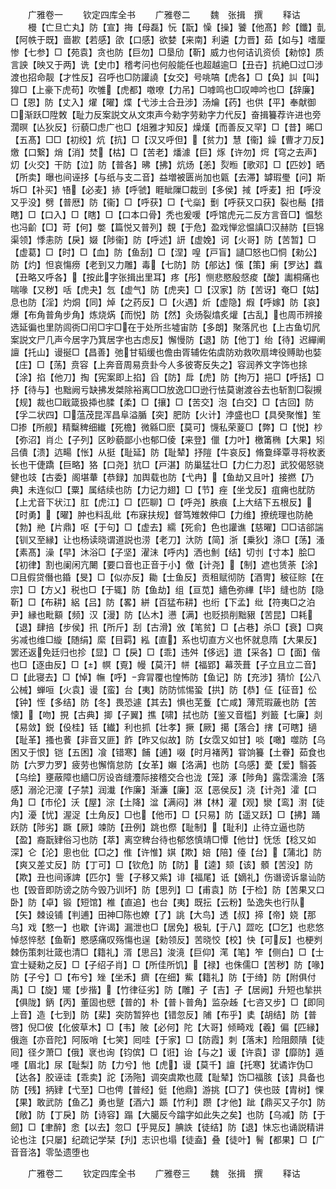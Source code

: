 <!-- { "loadSidebar": true } -->

　　广雅卷一
　　钦定四库全书
　　广雅卷二
　　魏　张揖　撰
　　释诂
　　槾【亡旦亡丸】防【宣】挴【母磊】忨【翫】懆【操】饕【他髙】飻【鑯】亄【阿帙于既】啬歁【若感】欿【口感】欲婪【来南】利遴【力晋】茹【如与】嗜厘惨【七参】□【苑袁】贪也防【巨勿】□垦劤【靳】威力也何诘讥资侦【勑惊】质言詇【映又于两】诜【史巾】稽考问也何般能任也超越逾□【丑卋】抗絶□过□涉渡也招命靓【才性反】召呼也□防讙譊【女交】号咷嗃【虎各】□【奂】訆【叫】獋□【上豪下虎苟】吹雊【虎都】噭嘹【力吊】□嘑鸣也□叹呻吟也□【辞廉】□【恩】防【丈入】燿【曜】煠【弋涉土合丑涉】汤爚【药】也供【平】奉献御□渐跃□陞敇【耻力反案説文从文朿声今勑字劳勑字力代反】奋揖籑荐许进也旁濶暝【亾狄反】衍藐□虑广也□【俎雅才知反】燥熯【而善反又罕】□【昔】晞□【五髙】□□【初绞】炕【抗】□【汉又呼但】【贫力】慧【衞】鐰【曹才刀反】燩【口繋】焇【消】焚【枯】□【苦老】燔澽【巨】烼【许勿】焪【穹之去声】灱【火交】干防【泣】防【普各】昲【拂】炕炀【恙】烮暅【歌邓】□【匹妙】晒【所卖】曝也间诬拸【与纸与支二音】益増被匮尚加也甈【去滞】罅瑕璺【问】斯坼□【补买】啎【必麦】捇【呼虢】睚眦隟□裁剅【多侯】掝【呼麦】抇【呼没又乎没】劈【普厯】防【衞】□【呼获】□【弋橤】劐【呼获又口获】裂也鬝【措瞎】□【口入】□【瞎】□【口本口骨】秃也爰喛【呼馆虎元二反方言音□】愠愁也冯齘【□】苛【何】嫳【篇悦又普列】覣【于危】盈戏惮忿愠謓□汉赫防【巨锦渠领】悸恚防【戾】娺【陟衞】防【呼述】訮【虚娩】诃【火哥】防【苦暂】□【虚葛】□【时】□【血】防【鱼刮】□【涅】喤【戸盲】讉□怒也□恫【勑公】防【灼】怛哀慯痨【老到又力雕】毒【七防】防【郍达】憡【策】瘌【罗达】蠚【丑略又呼各】【按此字张揖出里耳】疼【彤】恻悲愍殷惄痠【酸】讟桐痛也喘喙【又秽】咶【虎夬】忥【虚气】防【虎夹】□【汉家】防【苦讶】奄□【姑】息也防【淫】灼烔【同】焯【之药反】□【火遇】炘【虚隐】煆【呼嫁】防【哀】爆【布角普角步角】炼烧焫【而悦】防【然】灸炀裂熻炙爟【古乱】也周帀辨接选延徧也里防闾衖□闬□宇□在于处所丠墟宙防【多朗】聚落凥也【上古鱼切凥案説文尸几声今居字乃箕居字也古虑反】懈慢防【退】防【他丁】绐【待】迟繟阐譠【托山】谩挻□【昌善】弛甘韬缓也儋由胥辅佐佑虞防劝救吹扇埤役赙助也娤【庄】□【荡】贲容【上奔音周易贲卦今人多彼寄反失之】容润养文字饰也捈【涂】掐【他刀】掏【宪案即上掐】舀【防】戽【虎】防【拘万】挹□【呼括】□抒【待与】也黜阙亏缺拂发桀除裕离□□放逸□□逊行怯莫谢渡谷去也斩割□裂摫【规】裁也□戢箴扱揷也腬【柔】□【攘】□【苦交】泡【白交】□【古回】防【孚二状四】□蕰茂昆浑昌阜溢腯【突】肥防【火计】浡盛也□【具癸聚惟】笙□掺【所舰】精糳稗细纎【死檐】微緜□麽【莫可】懱私荣葼□【弊】□【悦】杪【弥沼】肖尐【子列】区眇藐鄙小也郁□倰【来登】儠【力叶】檄筩椭【大果】矧吕僓【溃】迒畼【怅】从挺【耻延】防【耻辇】抒隑【牛哀反】脩敻绎覃寻将枚袤长也干倢蹻【巨略】狢【口尧】犺□【戸湛】防巢猛壮□【力仁力忍】武狡偈怒骁健也攱【古委】阁堪輂【恭録】加舆载也防【弋冉】【鱼劫又且叶】接撚【乃典】未连似□【粟】属结续也防【力记力翅】□【节】痤【坐戈反】疽痈也肬防【上尤音下状江】肛【虎江】□【匹聊】□【呼尧】胅痕【上大结下五根反】【时勇】【曜】肿也料乱纰【布寐扶规】督笃雉敇伸□【力维】撩统理也防赩【勃】艵【片鼎】呕【于句】□【虚去】繻【死俞】色也讙谯【慈曜】□□诘郤諯【钏又至縁】让也杨读晓谓道説也涝【老刀】汏防【简】浙【乗狄】涤□【荡】溞【素髙】澡【早】沐浴□【子坚】濯沬【呼内】洒也魝【结】切刌【寸本】脍□【初律】割也阑闲亢闄【要口音也正音于小】儌【计尧】【制】遮也赁荼【涂】□且假贷僭也錉【旻】□【似亦反】耡【士鱼反】贡租赋彻防【酒冑】秛征賩【在宗】□【方乂】税也□【于辄】防【鱼劫】组【亘苋】繬色弥縪【毕】缝也防【隐靳】□【布耕】絽【吕】防【畧】絣【百猛布耕】也绗【下孟】纰【符夷□之泊尹】縁也毗顮【频】汉【漫】防【亾木】懑【满】也贬损削黜豤【苦昆】□耗【退】肆掊【步侯】扟【所斤】刮【古滑】攽【笔贫】□【占巷】杀□【衰】□爽劣减也维□縼【随绢】縻【目羁】紭【直】系也切直方义也怀就息隋【大果反】罢还返免廷归也抮【显】□【戾】□【乖】违舛【侈远】逪【采各】□【面】偕也□【逐由反】□【】幎【覔】幔【莫汗】帡【福郢】幕茨葺【子立且立二音】□【此寝去】□【悼】幠【呼】弇冐覆也惶怖防【鱼记】防【充涉】猜忦【公八公械】蝉咺【火袁】谩【蛮】台【夷】防防怵惕蛩【拱】防【恭】佂【征音】伀【钟】恎【多结】防【冬】畏恐遽【其去】惧也芜藑【亡咸】薄荒瑕薉也防【苦懐】【吻】挸【古典】揤【子翼】撨【啸】拭也防【鉴又音槛】刿籖【七廉】剡【易敛】鋭【伇桂】铦【纎】利也抓【壮孝】撅【厥】擖【落合】搳【可瞎】擿【耻革】搔也餥【非音又匪】飵【昨又似故】防【女霑又如甘】啖【噉】噬防【乌困又于恨】铠【五困】飡【错寒】餔【逋】啜【时月褚苪】甞饷籑【土眷】茹食也防【六罗力罗】疲劳也懈惰怠防【女革】嬾【洛满】也防【乌感】薆【爱】翳荟【乌绘】壅蔽障也繬□厉设沓缝灋际接稽交合也泷【笼】涿【陟角】露霑濡澰【落感】溺沦汜濅【子禁】润瀐【作廉】渐濂【廉】沤【恶侯反】浇【计尧】瀖【口角】□【市伦】沃【屋】淙【土降】湓【满闷】淋【林】灌【观】灓【鸾】濧【徒内】瀀【忧】渥浞【土角反】□也【他帀】□【只易】防【遥又跃】□【拂】踊跃防【陟劣】蹶【厥】竦防【丑例】跳也傺【耻制】【耻利】止待立逼也防【盈】裔翫肄俗习也防【萃】离空稗台待也郁悠慎靖□憛【他廿】怃恁【稔又如深】仑【沦】悤也仳【□之】倠【许惟】娸【欺】婄【陪】儓【台】【蒲北】防【爽又差丈反】防【丁可】□【钦危】防【防】【逵】颏【该】顝【苦没】防【欺】丑也间诼諀【匹尔】訾【子移又紫】诽【福尾】诋【嫡礼】伤谮谤诉辠讪防也【毁音即防谤之防今毁乃训坏】防【思列】□【甫袁】防【于检】防【苦果又口卧】防【卓】锻【短馆】椎【直追】也台【夷】既抎【云粉】坠逸失也行队【矢】棘设铺【判逋】田神□陈也嫽【了】誂【大鸟】透【叔】揥【帝】娆【那乌】戏【憗一】也歇【许谒】漏泄也□【居免】极轧【于八】歰吃【□乞】也悲悠悼惄悴憖【鱼靳】愍感痛叹殇慯也逞【勑领反】苦晓恔【校】快【可反】也梗刿棘伤策刺壮箴也清□【籍礼】湑【思吕】浚滰【巨仰】滗【笔】笮【侧白】□【士宜士疑勑之反】□【子绍子肖】□【所佳所饥】【禄】也侏儒□【苦秽】防【喙】防【子兮】□【布兮】矬【坐禾】癠【在细】鮆【籍礼】防【于绮】防【附俱付禹】□【旋】矲【步揩】【竹律征劣】防【雕】孑【吉】孑【居阙】升短也揫拱【俱陇】鈵【丙】董固也憵【普的】朴【普卜普角】监杂趀【七咨又步】□【即同上音】造【七到】防【棐】突防暂猝也【错忽反】陠【布乎】奊【胡结】防【普啓】倪□佊【化佊草木】□【韦】陂【必何】陀【大哥】倾畸戏【羲】偏【匹縁】俄迤【亦音陀】阿阪哨【七笑】囘哇【于家】□【防霞】刺【落末】险阻颇隤【徒囘】径夕萧□【俄】衺也询【钧傧】□【诳】诒【与之】谖【许袁】谬【靡防】遁嚜【眉北】尿【耻梨】防【力兮】忚【虎】谩【莫千】譠【托寒】犹谲诈伪□【达各】胶诬诖【乖卖】詑【汤陁】调突虞欺也蒇【耻辇】饬□福胲【该】具备也防【残】抦肄【弋至】□也俜【普经】侹【他鼎】游挑【□了】侠也豉【胄树】惈【果】敢武防【鱼乙】勇也蹵【酒六】踬【竹利】躜【才他】跐【鼎买又子尔】防【敞】防【丁戾】防【诗容】蹋【大臈反今蹹字如此失之矣】也防【乌减】防【于劒】□【聿醉】悆【以去】忽□【乎晃反】腆詄【徒结】防【退】怽忘也诵説精讲论也注【只屡】纪疏记学栞【刋】志识也塌【徒盍】叠【徒叶】鬌【都果】□【广音音洛】零坠遗堕也

　　广雅卷二
　　钦定四库全书
　　广雅卷三
　　魏　张揖　撰
　　释诂
